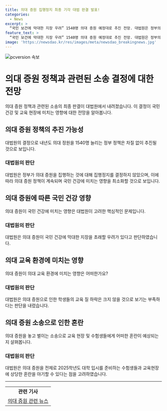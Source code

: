 ```yaml
---
title: 의대 증원 집행정지 최종 기각 대법 판결 발표!
categories:
  - News
excerpt: >
  “국민 보건에 막대한 지장 우려” 1540명 의대 증원 예정대로 추진 전망. 대법원은 정부의 의대 증원을 집행정지할 이유가 없다며 의대 정원을 1540명 늘리기로 한 정부 정책은 차질 없이 추진될 것으로 보인다. 대법원은 의대 증원으로 인해 가까운 시일 내에 발생할 피해는 크지 않다고 판단했으며, 정부와 의료계 간 소송은 사실상 의료계의 패배로 마무리될 것으로 전망된다.
feature_text: >
  “국민 보건에 막대한 지장 우려” 1540명 의대 증원 예정대로 추진 전망. 대법원은 정부의 의대 증원을 집행정지할 이유가 없다며 의대 정원을 1540명 늘리기로 한 정부 정책은 차질 없이 추진될 것으로 보인다. 대법원은 의대 증원으로 인해 가까운 시일 내에 발생할 피해는 크지 않다고 판단했으며, 정부와 의료계 간 소송은 사실상 의료계의 패배로 마무리될 것으로 전망된다.
image: 'https://newsdao.kr/res/images/meta/newsdao_breakingnews.jpg'
---
```


<p><img src="https://newsdao.kr/res/images/meta/newsdao_breakingnews.jpg" alt="pcversion 속보" /></p>

<h1>의대 증원 정책과 관련된 소송 결정에 대한 전망</h1>

<p data-ke-size="size16">의대 증원 정책과 관련된 소송의 최종 판결이 대법원에서 내려졌습니다. 이 결정이 국민 건강 및 교육 현장에 미치는 영향에 대한 전망을 알아봅니다.</p>

<h2>의대 증원 정책의 추진 가능성</h2>

<p data-ke-size="size16">대법원의 결정으로 내년도 의대 정원을 1540명 늘리는 정부 정책은 차질 없이 추진될 것으로 보입니다.</p>

<h3><b>대법원의 판단</b></h3>

<p data-ke-size="size16">대법원은 정부가 의대 증원을 집행하는 것에 대해 집행정지를 결정하지 않았으며, 이에 따라 의대 증원 정책이 계속되며 국민 건강에 미치는 영향을 최소화할 것으로 보입니다.</p>

<h2>의대 증원에 따른 국민 건강 영향</h2>

<p data-ke-size="size16">의대 증원이 국민 건강에 미치는 영향은 대법원이 고려한 핵심적인 문제입니다.</p>

<h3><b>대법원의 판단</b></h3>

<p data-ke-size="size16">대법원은 의대 증원이 국민 건강에 막대한 지장을 초래할 우려가 있다고 판단하였습니다.</p>

<h2>의대 교육 환경에 미치는 영향</h2>

<p data-ke-size="size16">의대 증원이 의대 교육 환경에 미치는 영향은 어떠한가요?</p>

<h3><b>대법원의 판단</b></h3>

<p data-ke-size="size16">대법원은 의대 증원으로 인한 학생들의 교육 질 하락은 크지 않을 것으로 보기는 부족하다는 판단을 내렸습니다.</p>

<h2>의대 증원 소송으로 인한 혼란</h2>

<p data-ke-size="size16">의대 증원을 놓고 벌이는 소송으로 교육 현장 및 수험생들에게 어떠한 혼란이 예상되는지 살펴봅니다.</p>

<h3><b>대법원의 판단</b></h3>

<p data-ke-size="size16">대법원은 의대 증원을 전제로 2025학년도 대학 입시를 준비하는 수험생들과 교육현장에 상당한 혼란을 야기할 수 있다는 점을 고려하였습니다.</p>

<hr>

<table>
  <tr>
    <td style="text-align: center; height: 17px;"><b>관련 기사</b></td>
  </tr>
  <tr>
    <td style="text-align: center; height: 17px;"><a href="https://www.examplelink.com">의대 증원 관련 뉴스</a></td>
  </tr>
</table>

